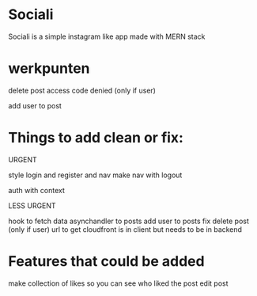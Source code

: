 # Sociali
Sociali is a simple instagram like app made with MERN stack


# werkpunten
delete post access code denied (only if user)

add user to post





# Things to add clean or fix:
URGENT

style login and register and nav
make nav with logout

auth with context


LESS URGENT

hook to fetch data
asynchandler to posts
add user to posts 
fix delete post (only if user)
url to get cloudfront is in client but needs to be in backend


# Features that could be added
make collection of likes so you can see who liked the post
edit post
